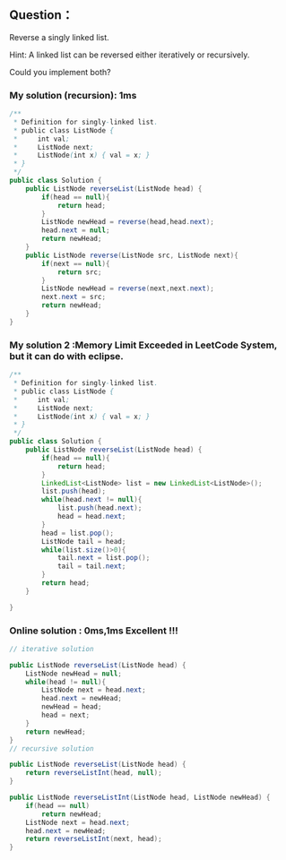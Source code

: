 ## Question：
Reverse a singly linked list.

Hint: A linked list can be reversed either iteratively or recursively. 

Could you implement both?


### My solution (recursion): 1ms

```java
/**
 * Definition for singly-linked list.
 * public class ListNode {
 *     int val;
 *     ListNode next;
 *     ListNode(int x) { val = x; }
 * }
 */
public class Solution {
    public ListNode reverseList(ListNode head) {
        if(head == null){
            return head;
        }
        ListNode newHead = reverse(head,head.next);
        head.next = null;
        return newHead;
    }
    public ListNode reverse(ListNode src, ListNode next){
        if(next == null){
            return src;
        }
        ListNode newHead = reverse(next,next.next);
        next.next = src;
        return newHead;
    }
}
```
### My solution 2 :Memory Limit Exceeded in LeetCode System, but it can do with eclipse.
```java
/**
 * Definition for singly-linked list.
 * public class ListNode {
 *     int val;
 *     ListNode next;
 *     ListNode(int x) { val = x; }
 * }
 */
public class Solution {
    public ListNode reverseList(ListNode head) {
        if(head == null){
            return head;
        }
        LinkedList<ListNode> list = new LinkedList<ListNode>();
        list.push(head);
        while(head.next != null){
            list.push(head.next);
            head = head.next;
        }
        head = list.pop();
        ListNode tail = head;
        while(list.size()>0){
            tail.next = list.pop();
            tail = tail.next;
        }
        return head;
    }

}
```
### Online solution  : 0ms,1ms  Excellent !!!
```java
// iterative solution

public ListNode reverseList(ListNode head) {
    ListNode newHead = null;
    while(head != null){
        ListNode next = head.next;
        head.next = newHead;
        newHead = head;
        head = next;
    }
    return newHead;
}
// recursive solution

public ListNode reverseList(ListNode head) {
    return reverseListInt(head, null);
}

public ListNode reverseListInt(ListNode head, ListNode newHead) {
    if(head == null)
        return newHead;
    ListNode next = head.next;
    head.next = newHead;
    return reverseListInt(next, head);
}
```
